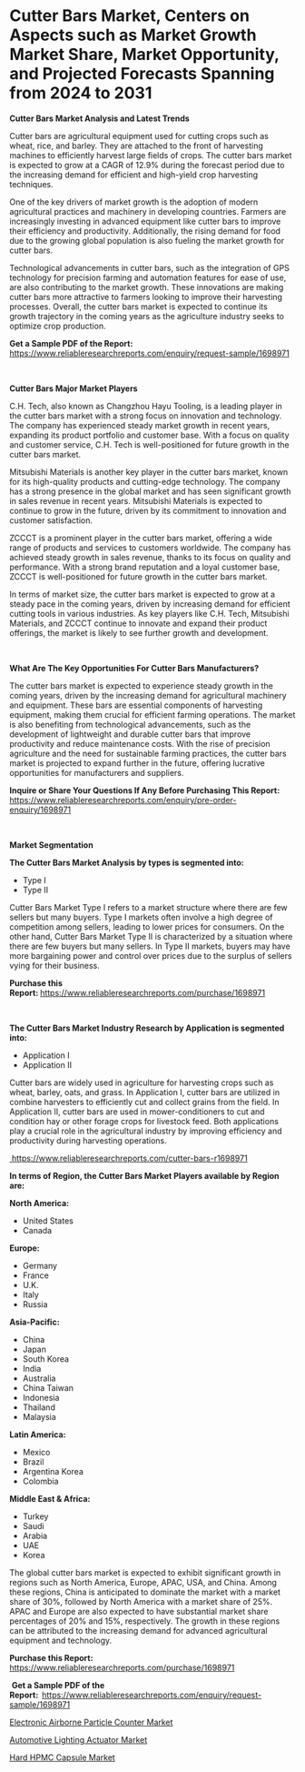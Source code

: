 <p><h1>Cutter Bars Market, Centers on Aspects such as Market Growth Market Share, Market Opportunity, and Projected Forecasts Spanning from 2024 to 2031</h1></p><p><strong>Cutter Bars Market Analysis and Latest Trends</strong></p>
<p><p>Cutter bars are agricultural equipment used for cutting crops such as wheat, rice, and barley. They are attached to the front of harvesting machines to efficiently harvest large fields of crops. The cutter bars market is expected to grow at a CAGR of 12.9% during the forecast period due to the increasing demand for efficient and high-yield crop harvesting techniques.</p><p>One of the key drivers of market growth is the adoption of modern agricultural practices and machinery in developing countries. Farmers are increasingly investing in advanced equipment like cutter bars to improve their efficiency and productivity. Additionally, the rising demand for food due to the growing global population is also fueling the market growth for cutter bars.</p><p>Technological advancements in cutter bars, such as the integration of GPS technology for precision farming and automation features for ease of use, are also contributing to the market growth. These innovations are making cutter bars more attractive to farmers looking to improve their harvesting processes. Overall, the cutter bars market is expected to continue its growth trajectory in the coming years as the agriculture industry seeks to optimize crop production.</p></p>
<p><strong>Get a Sample PDF of the Report:&nbsp;</strong> <a href="https://www.reliableresearchreports.com/enquiry/request-sample/1698971">https://www.reliableresearchreports.com/enquiry/request-sample/1698971</a></p>
<p>&nbsp;</p>
<p><strong>Cutter Bars Major Market Players</strong></p>
<p><p>C.H. Tech, also known as Changzhou Hayu Tooling, is a leading player in the cutter bars market with a strong focus on innovation and technology. The company has experienced steady market growth in recent years, expanding its product portfolio and customer base. With a focus on quality and customer service, C.H. Tech is well-positioned for future growth in the cutter bars market.</p><p>Mitsubishi Materials is another key player in the cutter bars market, known for its high-quality products and cutting-edge technology. The company has a strong presence in the global market and has seen significant growth in sales revenue in recent years. Mitsubishi Materials is expected to continue to grow in the future, driven by its commitment to innovation and customer satisfaction.</p><p>ZCCCT is a prominent player in the cutter bars market, offering a wide range of products and services to customers worldwide. The company has achieved steady growth in sales revenue, thanks to its focus on quality and performance. With a strong brand reputation and a loyal customer base, ZCCCT is well-positioned for future growth in the cutter bars market.</p><p>In terms of market size, the cutter bars market is expected to grow at a steady pace in the coming years, driven by increasing demand for efficient cutting tools in various industries. As key players like C.H. Tech, Mitsubishi Materials, and ZCCCT continue to innovate and expand their product offerings, the market is likely to see further growth and development.</p></p>
<p>&nbsp;</p>
<p><strong>What Are The Key Opportunities For Cutter Bars Manufacturers?</strong></p>
<p><p>The cutter bars market is expected to experience steady growth in the coming years, driven by the increasing demand for agricultural machinery and equipment. These bars are essential components of harvesting equipment, making them crucial for efficient farming operations. The market is also benefiting from technological advancements, such as the development of lightweight and durable cutter bars that improve productivity and reduce maintenance costs. With the rise of precision agriculture and the need for sustainable farming practices, the cutter bars market is projected to expand further in the future, offering lucrative opportunities for manufacturers and suppliers.</p></p>
<p><strong>Inquire or Share Your Questions If Any Before Purchasing This Report:</strong> <a href="https://www.reliableresearchreports.com/enquiry/pre-order-enquiry/1698971">https://www.reliableresearchreports.com/enquiry/pre-order-enquiry/1698971</a></p>
<p>&nbsp;</p>
<p><strong>Market Segmentation</strong></p>
<p><strong>The Cutter Bars Market Analysis by types is segmented into:</strong></p>
<p><ul><li>Type I</li><li>Type II</li></ul></p>
<p><p>Cutter Bars Market Type I refers to a market structure where there are few sellers but many buyers. Type I markets often involve a high degree of competition among sellers, leading to lower prices for consumers. On the other hand, Cutter Bars Market Type II is characterized by a situation where there are few buyers but many sellers. In Type II markets, buyers may have more bargaining power and control over prices due to the surplus of sellers vying for their business.</p></p>
<p><strong>Purchase this Report:&nbsp;</strong><a href="https://www.reliableresearchreports.com/purchase/1698971">https://www.reliableresearchreports.com/purchase/1698971</a></p>
<p>&nbsp;</p>
<p><strong>The Cutter Bars Market Industry Research by Application is segmented into:</strong></p>
<p><ul><li>Application I</li><li>Application II</li></ul></p>
<p><p>Cutter bars are widely used in agriculture for harvesting crops such as wheat, barley, oats, and grass. In Application I, cutter bars are utilized in combine harvesters to efficiently cut and collect grains from the field. In Application II, cutter bars are used in mower-conditioners to cut and condition hay or other forage crops for livestock feed. Both applications play a crucial role in the agricultural industry by improving efficiency and productivity during harvesting operations.</p></p>
<p><a href="https://www.reliableresearchreports.com/cutter-bars-r1698971">&nbsp;https://www.reliableresearchreports.com/cutter-bars-r1698971</a></p>
<p><strong>In terms of Region, the Cutter Bars Market Players available by Region are:</strong></p>
<p>
    <p> <strong> North America: </strong>
        <ul>
            <li>United States</li>
            <li>Canada</li>
        </ul>
        </p> 
    <p> <strong> Europe: </strong>
        <ul>
            <li>Germany</li>
            <li>France</li>
            <li>U.K.</li>
            <li>Italy</li>
            <li>Russia</li>
        </ul>
        </p> 
    <p> <strong> Asia-Pacific: </strong>
        <ul>
            <li>China</li>
            <li>Japan</li>
            <li>South Korea</li>
            <li>India</li>
            <li>Australia</li>
            <li>China Taiwan</li>
            <li>Indonesia</li>
            <li>Thailand</li>
            <li>Malaysia</li>
        </ul>
        </p> 
    <p> <strong> Latin America: </strong>
        <ul>
            <li>Mexico</li>
            <li>Brazil</li>
            <li>Argentina Korea</li>
            <li>Colombia</li>
        </ul>
        </p> 
    <p> <strong> Middle East & Africa: </strong>
        <ul>
            <li>Turkey</li>
            <li>Saudi</li>
            <li>Arabia</li>
            <li>UAE</li>
            <li>Korea</li>
        </ul>
    </p>
    </p>
<p><p>The global cutter bars market is expected to exhibit significant growth in regions such as North America, Europe, APAC, USA, and China. Among these regions, China is anticipated to dominate the market with a market share of 30%, followed by North America with a market share of 25%. APAC and Europe are also expected to have substantial market share percentages of 20% and 15%, respectively. The growth in these regions can be attributed to the increasing demand for advanced agricultural equipment and technology.</p></p>
<p><strong>Purchase this Report: </strong><a href="https://www.reliableresearchreports.com/purchase/1698971">https://www.reliableresearchreports.com/purchase/1698971</a></p>
<p>&nbsp;<strong>Get a Sample PDF of the Report:&nbsp;&nbsp;</strong><a href="https://www.reliableresearchreports.com/enquiry/request-sample/1698971">https://www.reliableresearchreports.com/enquiry/request-sample/1698971</a></p>
<p><strong></strong></p>
<p><p><a href="https://github.com/pennyaldbrittonh658/Market-Research-Report-List-1/blob/main/electronic-airborne-particle-counter-market.md">Electronic Airborne Particle Counter Market</a></p><p><a href="https://github.com/sardarp081/Market-Research-Report-List-1/blob/main/automotive-lighting-actuator-market.md">Automotive Lighting Actuator Market</a></p><p><a href="https://github.com/gcimaudf65/Market-Research-Report-List-1/blob/main/hard-hpmc-capsule-market.md">Hard HPMC Capsule Market</a></p></p>